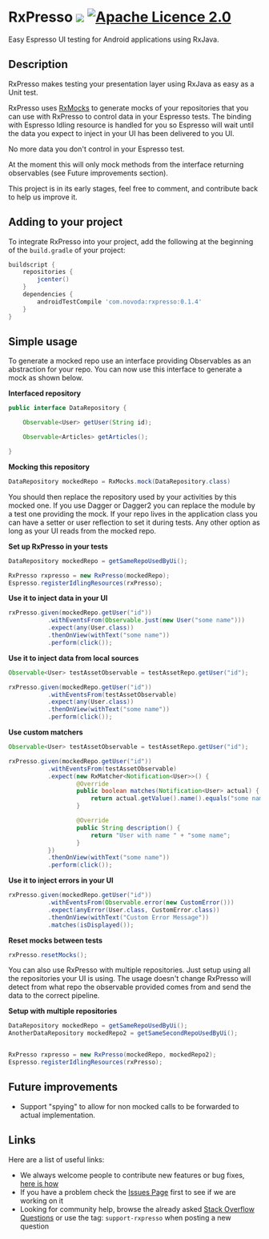 # RxPresso [![](https://ci.novoda.com/buildStatus/icon?job=rxpresso)](https://ci.novoda.com/job/rxpresso/lastBuild/console) [![Apache Licence 2.0](https://raw.githubusercontent.com/novoda/novoda/master/assets/btn_apache_lisence.png)](LICENSE.txt)

Easy Espresso UI testing for Android applications using RxJava.

## Description

RxPresso makes testing your presentation layer using RxJava as easy as a Unit test.

RxPresso uses [RxMocks](https://github.com/novoda/rxmocks) to generate mocks of your repositories that you can use with RxPresso to control data in your Espresso tests.
The binding with Espresso Idling resource is handled for you so Espresso will wait until the data you expect to inject in your UI
has been delivered to you UI.

No more data you don't control in your Espresso test.

At the moment this will only mock methods from the interface returning observables (see Future improvements section).

This project is in its early stages, feel free to comment, and contribute back to help us improve it.

## Adding to your project

To integrate RxPresso into your project, add the following at the beginning of the `build.gradle` of your project:

```groovy
buildscript {
    repositories {
        jcenter()
    }
    dependencies {
        androidTestCompile 'com.novoda:rxpresso:0.1.4'
    }
}
```


## Simple usage

To generate a mocked repo use an interface providing Observables as an abstraction for your repo.
You can now use this interface to generate a mock as shown below.

**Interfaced repository**
```java
public interface DataRepository {

    Observable<User> getUser(String id);

    Observable<Articles> getArticles();

}
```

**Mocking this repository**
```java
DataRepository mockedRepo = RxMocks.mock(DataRepository.class)
```

You should then replace the repository used by your activities by this mocked one.
If you use Dagger or Dagger2 you can replace the module by a test one providing the mock.
If your repo lives in the application class you can have a setter or user reflection to set it during tests.
Any other option as long as your UI reads from the mocked repo.

**Set up RxPresso in your tests**
```java
DataRepository mockedRepo = getSameRepoUsedByUi();

RxPresso rxpresso = new RxPresso(mockedRepo);
Espresso.registerIdlingResources(rxPresso);
```

**Use it to inject data in your UI**
```java
rxPresso.given(mockedRepo.getUser("id"))
           .withEventsFrom(Observable.just(new User("some name")))
           .expect(any(User.class))
           .thenOnView(withText("some name"))
           .perform(click());
```

**Use it to inject data from local sources**
```java
Observable<User> testAssetObservable = testAssetRepo.getUser("id");

rxPresso.given(mockedRepo.getUser("id"))
           .withEventsFrom(testAssetObservable)
           .expect(any(User.class))
           .thenOnView(withText("some name"))
           .perform(click());
```

**Use custom matchers**
```java
Observable<User> testAssetObservable = testAssetRepo.getUser("id");

rxPresso.given(mockedRepo.getUser("id"))
           .withEventsFrom(testAssetObservable)
           .expect(new RxMatcher<Notification<User>>() {
                   @Override
                   public boolean matches(Notification<User> actual) {
                       return actual.getValue().name().equals("some name");
                   }

                   @Override
                   public String description() {
                       return "User with name " + "some name";
                   }
           })
           .thenOnView(withText("some name"))
           .perform(click());
```

**Use it to inject errors in your UI**
```java
rxPresso.given(mockedRepo.getUser("id"))
           .withEventsFrom(Observable.error(new CustomError()))
           .expect(anyError(User.class, CustomError.class))
           .thenOnView(withText("Custom Error Message"))
           .matches(isDisplayed());
```

**Reset mocks between tests**
```java
rxPresso.resetMocks();
```

You can also use RxPresso with multiple repositories.
Just setup using all the repositories your UI is using.
The usage doesn't change RxPresso will detect from what repo the observable provided comes from and send the data to the correct pipeline.

**Setup with multiple repositories**
```java
DataRepository mockedRepo = getSameRepoUsedByUi();
AnotherDataRepository mockedRepo2 = getSameSecondRepoUsedByUi();


RxPresso rxpresso = new RxPresso(mockedRepo, mockedRepo2);
Espresso.registerIdlingResources(rxPresso);
```

## Future improvements

- Support "spying" to allow for non mocked calls to be forwarded to actual implementation.

## Links

Here are a list of useful links:

 * We always welcome people to contribute new features or bug fixes, [here is how](https://github.com/novoda/novoda/blob/master/CONTRIBUTING.md)
 * If you have a problem check the [Issues Page](https://github.com/novoda/rxpresso/issues) first to see if we are working on it
 * Looking for community help, browse the already asked [Stack Overflow Questions](http://stackoverflow.com/questions/tagged/support-rxpresso) or use the tag: `support-rxpresso` when posting a new question
